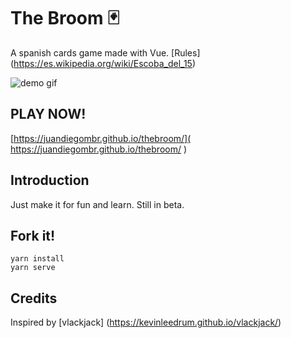 # The Broom :black_joker:	
A spanish cards game made with Vue. [Rules] (https://es.wikipedia.org/wiki/Escoba_del_15)

![demo gif](https://github.com/juandiegombr/the-broom/blob/master/demo.gif?raw=true)

## PLAY NOW!

[https://juandiegombr.github.io/thebroom/]( https://juandiegombr.github.io/thebroom/ )

## Introduction
Just make it for fun and learn. Still in beta.

## Fork it!
```
yarn install
yarn serve
```

## Credits
Inspired by [vlackjack] (https://kevinleedrum.github.io/vlackjack/)